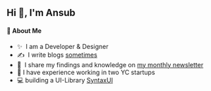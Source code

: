 ## Hi 👋, I'm Ansub

#### 👾 About Me
- ✨ &nbsp;I am a Developer & Designer
- ✍️ &nbsp;I write blogs [sometimes](https://ansubkhan.com/blogs)
- 📝 &nbsp;I share my findings and knowledge on [my monthly newsletter](https://ansubkhan.com/newsletter)
- 🤡 I have experience working in two YC startups
- 💻 building a UI-Library [SyntaxUI](https://syntaxui.com/) 
